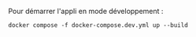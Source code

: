 Pour démarrer l'appli en mode développement :
```console
docker compose -f docker-compose.dev.yml up --build
```